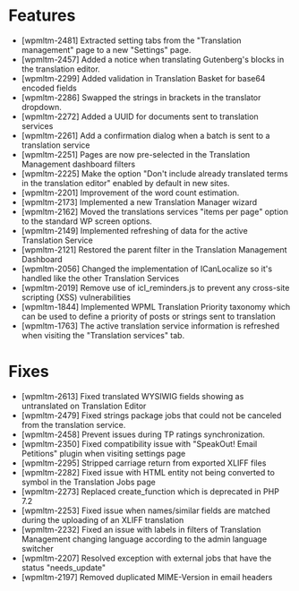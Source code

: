 # Features
* [wpmltm-2481] Extracted setting tabs from the "Translation management" page to a new "Settings" page.
* [wpmltm-2457] Added a notice when translating Gutenberg's blocks in the translation editor.
* [wpmltm-2299] Added validation in Translation Basket for base64 encoded fields
* [wpmltm-2286] Swapped the strings in brackets in the translator dropdown.
* [wpmltm-2272] Added a UUID for documents sent to translation services
* [wpmltm-2261] Add a confirmation dialog when a batch is sent to a translation service
* [wpmltm-2251] Pages are now pre-selected in the Translation Management dashboard filters
* [wpmltm-2225] Make the option "Don't include already translated terms in the translation editor" enabled by default in new sites.
* [wpmltm-2201] Improvement of the word count estimation.
* [wpmltm-2173] Implemented a new Translation Manager wizard
* [wpmltm-2162] Moved the translations services "items per page" option to the standard WP screen options.
* [wpmltm-2149] Implemented refreshing of data for the active Translation Service
* [wpmltm-2121] Restored the parent filter in the Translation Management Dashboard
* [wpmltm-2056] Changed the implementation of ICanLocalize so it's handled like the other Translation Services
* [wpmltm-2019] Remove use of icl_reminders.js to prevent any cross-site scripting (XSS) vulnerabilities
* [wpmltm-1844] Implemented WPML Translation Priority taxonomy which can be used to define a priority of posts or strings sent to translation
* [wpmltm-1763] The active translation service information is refreshed when visiting the "Translation services" tab.

# Fixes
* [wpmltm-2613] Fixed translated WYSIWIG fields showing as untranslated on Translation Editor
* [wpmltm-2479] Fixed strings package jobs that could not be canceled from the translation service.
* [wpmltm-2458] Prevent issues during TP ratings synchronization.
* [wpmltm-2350] Fixed compatibility issue with "SpeakOut! Email Petitions" plugin when visiting settings page
* [wpmltm-2295] Stripped carriage return from exported XLIFF files
* [wpmltm-2282] Fixed issue with HTML entity not being converted to symbol in the Translation Jobs page
* [wpmltm-2273] Replaced create_function which is deprecated in PHP 7.2
* [wpmltm-2253] Fixed issue when names/similar fields are matched during the uploading of an XLIFF translation
* [wpmltm-2232] Fixed an issue with labels in filters of Translation Management changing language according to the admin language switcher
* [wpmltm-2207] Resolved exception with external jobs that have the status "needs_update"
* [wpmltm-2197] Removed duplicated MIME-Version in email headers